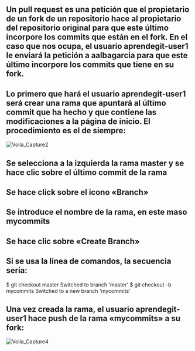 ## Un pull request es una petición que el propietario de un fork de un repositorio hace al propietario del repositorio original para que este último incorpore los commits que están en el fork. En el caso que nos ocupa, el usuario aprendegit-user1 le enviará la petición a aalbagarcia para que este último incorpore los commits que tiene en su fork.

## Lo primero que hará el usuario aprendegit-user1 será crear una rama que apuntará al último commit que ha hecho y que contiene las modificaciones a la página de inicio. El procedimiento es el de siempre:

![Voila_Capture2](https://user-images.githubusercontent.com/72433702/153570946-ad60221b-776c-4d78-a528-6d8f18472ea8.png)





 ##   Se selecciona a la izquierda la rama master y se hace clic sobre el último commit de la rama
  ##  Se hace click sobre el icono «Branch»
   ## Se introduce el nombre de la rama, en este maso mycommits
   ## Se hace clic sobre «Create Branch»

## Si se usa la línea de comandos, la secuencia sería:

$ git checkout master
Switched to branch 'master'
$ git checkout -b mycommits
Switched to a new branch 'mycommits'


## Una vez creada la rama, el usuario aprendegit-user1 hace push de la rama «mycommits» a su fork:

![Voila_Capture4](https://user-images.githubusercontent.com/72433702/153573477-d2c4bf99-812e-4089-b0f8-61f254d6147d.png)
